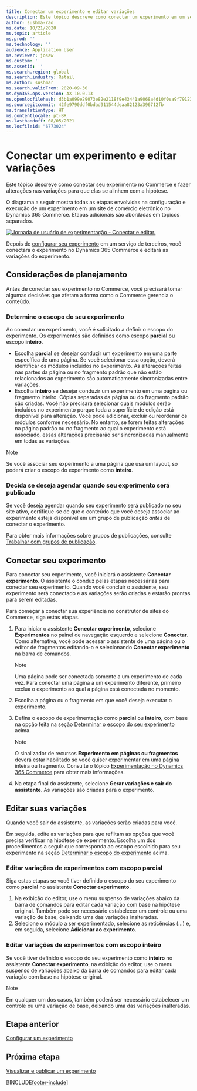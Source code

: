 ```yaml
---
title: Conectar um experimento e editar variações
description: Este tópico descreve como conectar um experimento em um serviço de terceiros ao Dynamics 365 Commerce e como editar variações para o experimento.
author: sushma-rao
ms.date: 10/21/2020
ms.topic: article
ms.prod: ''
ms.technology: ''
audience: Application User
ms.reviewer: josaw
ms.custom: ''
ms.assetid: ''
ms.search.region: global
ms.search.industry: Retail
ms.author: sushmar
ms.search.validFrom: 2020-09-30
ms.dyn365.ops.version: AX 10.0.13
ms.openlocfilehash: d3b1a099e29073e82e2118f9e43441a9068a4d10f0ea9f79123b97d2b7d5c419
ms.sourcegitcommit: 42fe9790ddf0bdad911544deaa82123a396712fb
ms.translationtype: HT
ms.contentlocale: pt-BR
ms.lasthandoff: 08/05/2021
ms.locfileid: "6773024"
---
```

# <a name="connect-an-experiment-and-edit-variations"></a>Conectar um experimento e editar variações

Este tópico descreve como conectar seu experimento no Commerce e fazer alterações nas variações para que elas se alinhem com a hipótese. 

O diagrama a seguir mostra todas as etapas envolvidas na configuração e execução de um experimento em um site de comércio eletrônico no Dynamics 365 Commerce. Etapas adicionais são abordadas em tópicos separados.

[ ![Jornada de usuário de experimentação - Conectar e editar.](./media/experimentation_connect_edit.svg) ](./media/experimentation_connect_edit.svg#lightbox)

Depois de [configurar seu experimento](experimentation-setup.md) em um serviço de terceiros, você conectará o experimento no Dynamics 365 Commerce e editará as variações do experimento.

## <a name="planning-considerations"></a>Considerações de planejamento

Antes de conectar seu experimento no Commerce, você precisará tomar algumas decisões que afetam a forma como o Commerce gerencia o conteúdo.

### <a name="determine-the-scope-of-your-experiment"></a>Determine o escopo do seu experimento
Ao conectar um experimento, você é solicitado a definir o escopo do experimento. Os experimentos são definidos como escopo **parcial** ou escopo **inteiro**.
- Escolha **parcial** se desejar conduzir um experimento em uma parte específica de uma página. Se você selecionar essa opção, deverá identificar os módulos incluídos no experimento. As alterações feitas nas partes da página ou no fragmento padrão que não estão relacionados ao experimento são automaticamente sincronizadas entre variações.
- Escolha **inteiro** se desejar conduzir um experimento em uma página ou fragmento inteiro. Cópias separadas da página ou do fragmento padrão são criadas. Você não precisará selecionar quais módulos serão incluídos no experimento porque toda a superfície de edição está disponível para alteração. Você pode adicionar, excluir ou reordenar os módulos conforme necessário. No entanto, se forem feitas alterações na página padrão ou no fragmento ao qual o experimento está associado, essas alterações precisarão ser sincronizadas manualmente em todas as variações.

<!-- not to editors, we're adding an image here to illustrate the difference. it will help.) -->

> [!NOTE]
> Se você associar seu experimento a uma página que usa um layout, só poderá criar o escopo do experimento como **inteiro**.

### <a name="decide-if-you-want-to-schedule-when-your-experiment-is-published"></a>Decida se deseja agendar quando seu experimento será publicado
Se você deseja agendar quando seu experimento será publicado no seu site ativo, certifique-se de que o conteúdo que você deseja associar ao experimento esteja disponível em um grupo de publicação *antes* de conectar o experimento. 

Para obter mais informações sobre grupos de publicações, consulte [Trabalhar com grupos de publicação](publish-groups.md).


## <a name="connect-your-experiment"></a>Conectar seu experimento
Para conectar seu experimento, você iniciará o assistente **Conectar experimento**. O assistente o conduz pelas etapas necessárias para conectar seu experimento. Quando você concluir o assistente, seu experimento será conectado e as variações serão criadas e estarão prontas para serem editadas.

Para começar a conectar sua experiência no construtor de sites do Commerce, siga estas etapas.

1. Para iniciar o assistente **Conectar experimento**, selecione **Experimentos** no painel de navegação esquerdo e selecione **Conectar**. Como alternativa, você pode acessar o assistente de uma página ou o editor de fragmentos editando-o e selecionando **Conectar experimento** na barra de comandos.

    > [!NOTE]
    > Uma página pode ser conectada somente a um experimento de cada vez. Para conectar uma página a um experimento diferente, primeiro exclua o experimento ao qual a página está conectada no momento.

1. Escolha a página ou o fragmento em que você deseja executar o experimento.
1. Defina o escopo de experimentação como **parcial** ou **inteiro**, com base na opção feita na seção [Determinar o escopo do seu experimento](#determine-the-scope-of-your-experiment) acima.
    > [!NOTE]
    > O sinalizador de recursos **Experimento em páginas ou fragmentos** deverá estar habilitado se você quiser experimentar em uma página inteira ou fragmento. Consulte o tópico [Experimentação no Dynamics 365 Commerce](experimentation-overview.md) para obter mais informações.
    
1. Na etapa final do assistente, selecione **Gerar variações e sair do assistente**. As variações são criadas para o experimento. 

## <a name="edit-your-variations"></a>Editar suas variações
Quando você sair do assistente, as variações serão criadas para você. 

Em seguida, edite as variações para que reflitam as opções que você precisa verificar na hipótese de experimento. Escolha um dos procedimentos a seguir que corresponda ao escopo escolhido para seu experimento na seção [Determinar o escopo do experimento](#determine-the-scope-of-your-experiment) acima.

### <a name="edit-variations-for-experiments-with-partial-scope"></a>Editar variações de experimentos com escopo parcial
Siga estas etapas se você tiver definido o escopo do seu experimento como **parcial** no assistente **Conectar experimento**.

1. Na exibição do editor, use o menu suspenso de variações abaixo da barra de comandos para editar cada variação com base na hipótese original. Também pode ser necessário estabelecer um controle ou uma variação de base, deixando uma das variações inalteradas.
1. Selecione o módulo a ser experimentado, selecione as reticências (...) e, em seguida, selecione **Adicionar ao experimento**.

### <a name="edit-variations-for-experiments-with-entire-scope"></a>Editar variações de experimentos com escopo inteiro
Se você tiver definido o escopo do seu experimento como **inteiro** no assistente **Conectar experimento**, na exibição do editor, use o menu suspenso de variações abaixo da barra de comandos para editar cada variação com base na hipótese original. 

> [!NOTE]
> Em qualquer um dos casos, também poderá ser necessário estabelecer um controle ou uma variação de base, deixando uma das variações inalteradas.

## <a name="previous-step"></a>Etapa anterior
[Configurar um experimento](experimentation-setup.md) 


## <a name="next-step"></a>Próxima etapa
[Visualizar e publicar um experimento](experimentation-preview-publish.md)


[!INCLUDE[footer-include](../includes/footer-banner.md)]